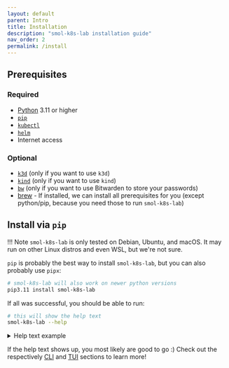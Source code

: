 ```yaml
---
layout: default
parent: Intro
title: Installation
description: "smol-k8s-lab installation guide"
nav_order: 2
permalink: /install
---
```


## Prerequisites

### Required

- [Python](https://www.python.org/downloads/) 3.11 or higher
- [`pip`](https://pip.pypa.io/en/stable/installation/)
- [`kubectl`](https://kubernetes.io/docs/tasks/tools/)
- [`helm`](https://helm.sh/docs/intro/install/)
- Internet access

### Optional

- [`k3d`](https://k3d.io/v5.6.0/#installation) (only if you want to use `k3d`)
- [`kind`](https://kind.sigs.k8s.io/docs/user/quick-start/#installation) (only if you want to use `kind`)
- [`bw`](https://bitwarden.com/help/cli/#download-and-install) (only if you want to use Bitwarden to store your passwords)
- [brew](https://brew.sh) - If installed, we can install all prerequisites for you (except python/pip, because you need those to run `smol-k8s-lab`)

## Install via `pip`

!!! Note 
    `smol-k8s-lab` is only tested on Debian, Ubuntu, and macOS. It may run on other Linux distros and even WSL, but we're not sure.


`pip` is probably the best way to install `smol-k8s-lab`, but you can also probably use `pipx`:

```bash
# smol-k8s-lab will also work on newer python versions
pip3.11 install smol-k8s-lab
```

If all was successful, you should be able to run:

```bash
# this will show the help text
smol-k8s-lab --help
```

<details>
  <summary>Help text example</summary>

  <a href="/images/screenshots/help_text.svg">
    <img src="/images/screenshots/help_text.svg" alt="Output of smol-k8s-lab --help after cloning the directory and installing the prerequisites.">
  </a>

</details>

If the help text shows up, you most likely are good to go :) Check out the respectively [CLI](/cli) and [TUI](/tui) sections to learn more!
